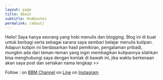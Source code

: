 ```yaml
---
layout: page
title: About
subtitle: RnAQuotes
permalink: /about/
---
```


Hello! Saya hanya seorang yang hobi menulis dan blogging. 
Blog ini di buat untuk berbagi serta sebagai sarana saya sembari belajar menulis kutipan. 
Adapun kutipin ini berdasarkan hasil pemikiran, pengalaman pribadi, mungkin ada dari teman-teman yang ingin membagikan kutipannya silahkan bisa menghubungi saya dengan kontak di bawah ini, jika waktu berkenaan akan saya post dan sertakan nama lengkap >>


Follow : 
on [BBM Channel](http://pin.bbm.com/C0015D9A2/)
on [Line](http://line.me/ti/p/%40uxc1348w/)
on [Instagram](https://instagram.com/rnaquotes)
